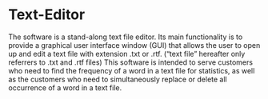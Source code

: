 # Text-Editor
The software is a stand-along text file editor. Its main functionality is to provide a graphical user interface window (GUI) that allows the user to open up and edit a text file with extension .txt or .rtf. (“text file” hereafter only referrers to .txt and .rtf files) This software is intended to serve customers who need to find the frequency of a word in a text file for statistics, as well as the customers who need to simultaneously replace or delete all occurrence of a word in a text file. 
